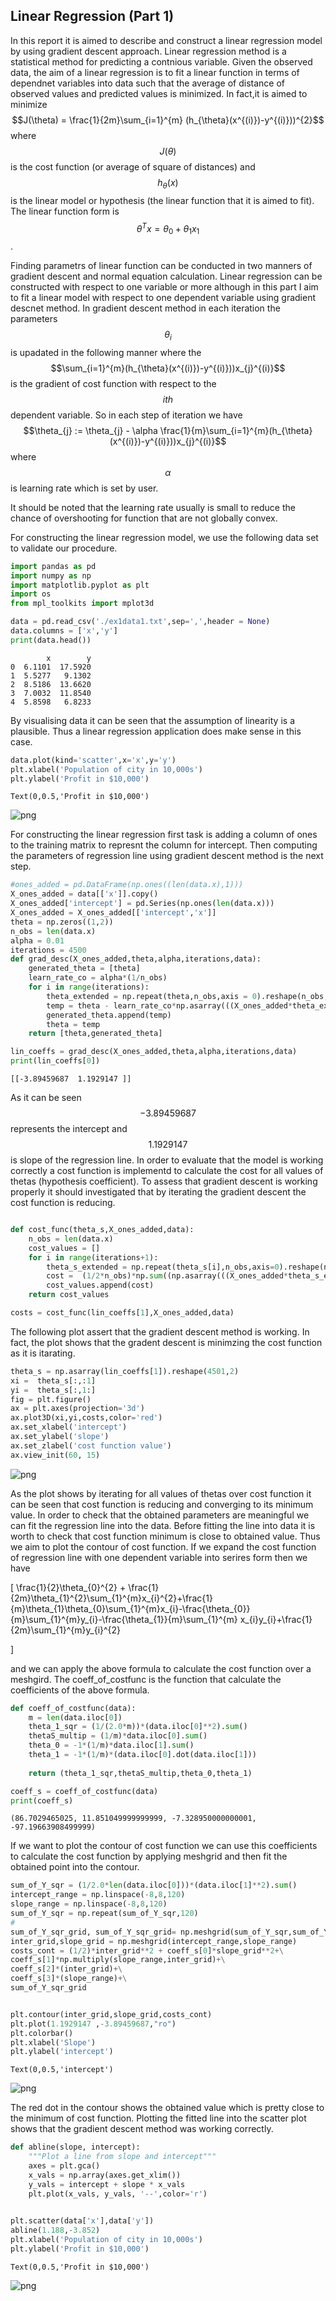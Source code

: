 

## Linear Regression (Part 1)

In this report it is aimed to describe and construct a linear regression model by using gradient descent approach. Linear regression method is a statistical method for predicting a contnious variable. Given the observed data, the aim of a linear regression is to fit a linear function in terms of dependnet variables into data such that the average of distance of observed values and predicted values is minimized. In fact,it is aimed to minimize 
$$J(\theta) = \frac{1}{2m}\sum_{i=1}^{m} (h_{\theta}(x^{(i)})-y^{(i)}))^{2}$$
where $$J(\theta)$$ is the cost function (or average of square of distances) and $$h_{\theta}(x)$$ is the linear model or hypothesis (the linear function that it is aimed to fit). The linear function form is $$\theta^{T}x = \theta_{0}+\theta_{1}x_{1}$$. 

Finding parametrs of linear function can be conducted in two manners of gradient descent and normal equation calculation. Linear regression can be constructed with respect to one variable or more although in this part I aim to fit a linear model with respect to one dependent variable using gradient descnet method. In gradient descent method in each iteration the parameters $$\theta_{i}$$ is upadated in the following manner where the $$\sum_{i=1}^{m}(h_{\theta}(x^{(i)})-y^{(i)}))x_{j}^{(i)}$$ is the gradient of cost function with respect to the $$ith$$ dependent variable. So in each step of iteration we have 
$$\theta_{j} := \theta_{j} - \alpha \frac{1}{m}\sum_{i=1}^{m}(h_{\theta}(x^{(i)})-y^{(i)}))x_{j}^{(i)}$$ where $$\alpha$$ is learning rate which is set by user.   

It should be noted that the learning rate usually is small to reduce the chance of overshooting for function that are not globally convex.

For constructing the linear regression model, we use the following data set to validate our procedure. 


```python
import pandas as pd
import numpy as np
import matplotlib.pyplot as plt
import os
from mpl_toolkits import mplot3d
```


```python
data = pd.read_csv('./ex1data1.txt',sep=',',header = None)
data.columns = ['x','y']
print(data.head())
```

            x        y
    0  6.1101  17.5920
    1  5.5277   9.1302
    2  8.5186  13.6620
    3  7.0032  11.8540
    4  5.8598   6.8233


By visualising data it can be seen that the assumption of linearity is a plausible. Thus a linear regression application does make sense in this case. 


```python
data.plot(kind='scatter',x='x',y='y')
plt.xlabel('Population of city in 10,000s')
plt.ylabel('Profit in $10,000')
```




    Text(0,0.5,'Profit in $10,000')




![png](/images/output_4_1.png)


For constructing the linear regression first task is adding a column of ones to the training matrix to represnt the column for intercept. Then computing the parameters of regression line using gradient descent method is the next step.


```python
#ones_added = pd.DataFrame(np.ones((len(data.x),1)))
X_ones_added = data[['x']].copy()
X_ones_added['intercept'] = pd.Series(np.ones(len(data.x)))
X_ones_added = X_ones_added[['intercept','x']]
theta = np.zeros((1,2))
n_obs = len(data.x)
alpha = 0.01
iterations = 4500
def grad_desc(X_ones_added,theta,alpha,iterations,data):
    generated_theta = [theta]  
    learn_rate_co = alpha*(1/n_obs)
    for i in range(iterations):
        theta_extended = np.repeat(theta,n_obs,axis = 0).reshape(n_obs,2)
        temp = theta - learn_rate_co*np.asarray(((X_ones_added*theta_extended).sum(1)-data.loc[:,'y']).dot(X_ones_added))
        generated_theta.append(temp) 
        theta = temp
    return [theta,generated_theta]
```


```python
lin_coeffs = grad_desc(X_ones_added,theta,alpha,iterations,data)
print(lin_coeffs[0])
```

    [[-3.89459687  1.1929147 ]]


As it can be seen $$-3.89459687$$ represents the intercept and $$1.1929147$$ is slope of the regression line. In order to evaluate that the model is working correctly a cost function is implementd to calculate the cost for all values of thetas (hypothesis coefficient). To assess that gradient descent is working properly it should investigated that by iterating the gradient descent the cost function is reducing.     


```python

def cost_func(theta_s,X_ones_added,data):
    n_obs = len(data.x)
    cost_values = []
    for i in range(iterations+1):
        theta_s_extended = np.repeat(theta_s[i],n_obs,axis=0).reshape(n_obs,2)
        cost =  (1/2*n_obs)*np.sum((np.asarray(((X_ones_added*theta_s_extended).sum(1)-data.loc[:,'y']))**2))
        cost_values.append(cost)
    return cost_values

costs = cost_func(lin_coeffs[1],X_ones_added,data) 
```

The following plot assert that the gradient descent method is working. In fact, the plot shows that the gradent descent is minimzing the cost function as it is itarating.  


```python
theta_s = np.asarray(lin_coeffs[1]).reshape(4501,2)
xi =  theta_s[:,:1]
yi =  theta_s[:,1:]
fig = plt.figure()
ax = plt.axes(projection='3d')
ax.plot3D(xi,yi,costs,color='red')
ax.set_xlabel('intercept')
ax.set_ylabel('slope')
ax.set_zlabel('cost function value')
ax.view_init(60, 15)

```


![png](/images/output_11_0.png)


As the plot shows by iterating for all values of thetas over cost function it can be seen that cost function is reducing and converging to its minimum value. In order to check that the obtained parameters are meaningful we can fit the regression line into the data. Before fitting the line into data it is worth to check that cost function minimum is close to obtained value. Thus we aim to plot the contour of cost function. If we expand the cost function of regression line with one dependent variable into serires form  then we have

\[
\frac{1}{2}\theta_{0}^{2} + \frac{1}{2m}\theta_{1}^{2}\sum_{1}^{m}x_{i}^{2}+\frac{1}{m}\theta_{1}\theta_{0}\sum_{1}^{m}x_{i}-\frac{\theta_{0}}{m}\sum_{1}^{m}y_{i}-\frac{\theta_{1}}{m}\sum_{1}^{m} x_{i}y_{i}+\frac{1}{2m}\sum_{1}^{m}y_{i}^{2}

\]

and we can apply the above formula to calculate the cost function over a meshgird. The coeff_of_costfunc is the function that calculate the coefficients of the above formula. 


```python
def coeff_of_costfunc(data):
    m = len(data.iloc[0]) 
    theta_1_sqr = (1/(2.0*m))*(data.iloc[0]**2).sum()
    thetaS_multip = (1/m)*data.iloc[0].sum()
    theta_0 = -1*(1/m)*data.iloc[1].sum()
    theta_1 = -1*(1/m)*(data.iloc[0].dot(data.iloc[1]))
    
    return (theta_1_sqr,thetaS_multip,theta_0,theta_1)

coeff_s = coeff_of_costfunc(data)
print(coeff_s)
```

    (86.7029465025, 11.851049999999999, -7.328950000000001, -97.19663908499999)


If we want to plot the contour of cost function we can use this coefficients to calculate the cost function by applying meshgrid and then fit the obtained point into the contour. 


```python
sum_of_Y_sqr = (1/2.0*len(data.iloc[0]))*(data.iloc[1]**2).sum()
intercept_range = np.linspace(-8,8,120) 
slope_range = np.linspace(-8,8,120)
sum_of_Y_sqr = np.repeat(sum_of_Y_sqr,120)
#
sum_of_Y_sqr_grid, sum_of_Y_sqr_grid= np.meshgrid(sum_of_Y_sqr,sum_of_Y_sqr)
inter_grid,slope_grid = np.meshgrid(intercept_range,slope_range)
costs_cont = (1/2)*inter_grid**2 + coeff_s[0]*slope_grid**2+\
coeff_s[1]*np.multiply(slope_range,inter_grid)+\
coeff_s[2]*(inter_grid)+\
coeff_s[3]*(slope_range)+\
sum_of_Y_sqr_grid


plt.contour(inter_grid,slope_grid,costs_cont)
plt.plot(1.1929147 ,-3.89459687,"ro")
plt.colorbar()
plt.xlabel('Slope')
plt.ylabel('intercept')
```




    Text(0,0.5,'intercept')




![png](/images/output_15_1.png)


The red dot in the contour shows the obtained value which is pretty close to the minimum of cost function. Plotting the fitted line into the scatter plot shows that the gradient descent method was working correctly.


```python
def abline(slope, intercept):
    """Plot a line from slope and intercept"""
    axes = plt.gca()
    x_vals = np.array(axes.get_xlim())
    y_vals = intercept + slope * x_vals
    plt.plot(x_vals, y_vals, '--',color='r')

    
plt.scatter(data['x'],data['y'])
abline(1.188,-3.852)
plt.xlabel('Population of city in 10,000s')
plt.ylabel('Profit in $10,000')
```




    Text(0,0.5,'Profit in $10,000')




![png](/images/output_17_1.png)
